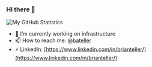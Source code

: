 ### Hi there 👋

<!--
**bateller/bateller** is a ✨ _special_ ✨ repository because its `README.md` (this file) appears on your GitHub profile.

Here are some ideas to get you started:

- 🔭 I’m currently working on ...
- 🌱 I’m currently learning ...
- 👯 I’m looking to collaborate on ...
- 🤔 I’m looking for help with ...
- 💬 Ask me about ...
- 📫 How to reach me: ...
- 😄 Pronouns: ...
- ⚡ Fun fact: ...
-->

![My GitHub Statistics](https://github-readme-stats.vercel.app/api?username=bateller&show_icons=true&count_private=true&hide_title=true)


- 🔭 I’m currently working on infrastructure
- 📫 How to reach me: [@bateller](https://twitter.com/bateller)
- ⚡ LinkedIn: [https://www.linkedin.com/in/brianteller/](https://www.linkedin.com/in/brianteller/)
